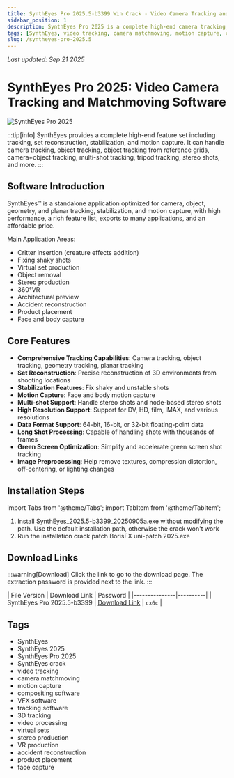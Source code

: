 ```yaml
---
title: SynthEyes Pro 2025.5-b3399 Win Crack - Video Camera Tracking and Matchmoving Software
sidebar_position: 1
description: SynthEyes Pro 2025 is a complete high-end camera tracking, object tracking, stabilization, and motion capture software suitable for critter insertion, virtual set production, stereo production, and more.
tags: [SynthEyes, video tracking, camera matchmoving, motion capture, compositing software, VFX software, tracking software, 3D tracking, video processing]
slug: /syntheyes-pro-2025.5
---
```

<!--Above is frontmatter Part-generate depend on content meet Google Seo, you need to balance automation efficiency with Google's core ranking factors—especially E-E-A-T (Experience, Expertise, Authoritativeness, Trustworthiness) -->
*Last updated: Sep 21 2025*<!--generate depend on file modified time -->

<!--First Part-This is Title -->
# SynthEyes Pro 2025: Video Camera Tracking and Matchmoving Software

<!--Second Part-This is First Banner -->
![SynthEyes Pro 2025](https://www.gfxcamp.com/wp-content/uploads/2023/07/Syntheyes-Pro-2304-Build-1056-Win.jpg)

:::tip[info]
SynthEyes provides a complete high-end feature set including tracking, set reconstruction, stabilization, and motion capture. It can handle camera tracking, object tracking, object tracking from reference grids, camera+object tracking, multi-shot tracking, tripod tracking, stereo shots, and more.
:::

## Software Introduction

SynthEyes™ is a standalone application optimized for camera, object, geometry, and planar tracking, stabilization, and motion capture, with high performance, a rich feature list, exports to many applications, and an affordable price.

Main Application Areas:
- Critter insertion (creature effects addition)
- Fixing shaky shots
- Virtual set production
- Object removal
- Stereo production
- 360°VR
- Architectural preview
- Accident reconstruction
- Product placement
- Face and body capture

## Core Features

- **Comprehensive Tracking Capabilities**: Camera tracking, object tracking, geometry tracking, planar tracking
- **Set Reconstruction**: Precise reconstruction of 3D environments from shooting locations
- **Stabilization Features**: Fix shaky and unstable shots
- **Motion Capture**: Face and body motion capture
- **Multi-shot Support**: Handle stereo shots and node-based stereo shots
- **High Resolution Support**: Support for DV, HD, film, IMAX, and various resolutions
- **Data Format Support**: 64-bit, 16-bit, or 32-bit floating-point data
- **Long Shot Processing**: Capable of handling shots with thousands of frames
- **Green Screen Optimization**: Simplify and accelerate green screen shot tracking
- **Image Preprocessing**: Help remove textures, compression distortion, off-centering, or lighting changes

## Installation Steps

import Tabs from '@theme/Tabs';
import TabItem from '@theme/TabItem';

<Tabs>
  <TabItem value="windows" label="Windows Version" default>
    <ol>
      <li>Install SynthEyes_2025.5-b3399_20250905a.exe without modifying the path. Use the default installation path, otherwise the crack won't work</li>
      <li>Run the installation crack patch BorisFX uni-patch 2025.exe</li>
    </ol>
  </TabItem>
</Tabs>

## Download Links

:::warning[Download]
Click the link to go to the download page. The extraction password is provided next to the link.
:::

| File Version | Download Link | Password |
|---------------|----------|
| SynthEyes Pro 2025.5-b3399 | [Download Link](https://pan.baidu.com/s/1oZ06zWHsXNRkXOM7f-gGPA?pwd=cx6c) | `cx6c` |

## Tags

- SynthEyes
- SynthEyes 2025
- SynthEyes Pro 2025
- SynthEyes crack
- video tracking
- camera matchmoving
- motion capture
- compositing software
- VFX software
- tracking software
- 3D tracking
- video processing
- virtual sets
- stereo production
- VR production
- accident reconstruction
- product placement
- face capture
